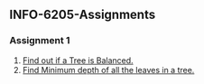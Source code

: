 ## INFO-6205-Assignments

### Assignment 1
1. [Find out if a Tree is Balanced.](./Assignment_01/Problem1.java)
1. [Find Minimum depth of all the leaves in a tree.](./Assignment_01/Problem2.java)